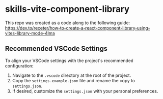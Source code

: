 # skills-vite-component-library

This repo was created as a code along to the following guide: https://dev.to/receter/how-to-create-a-react-component-library-using-vites-library-mode-4lma

## Recommended VSCode Settings

To align your VSCode settings with the project's recommended configuration:

1. Navigate to the `.vscode` directory at the root of the project.
2. Copy the `settings.example.json` file and rename the copy to `settings.json`.
3. If desired, customize the `settings.json` with your personal preferences.
